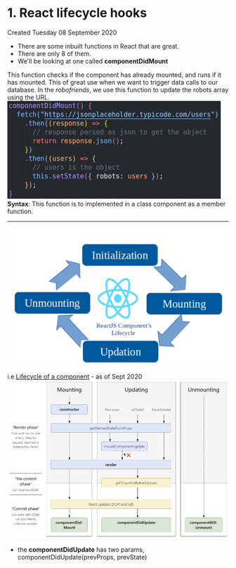 # 1. React lifecycle hooks
Created Tuesday 08 September 2020


* There are some inbuilt functions in React that are great.
* There are only 8 of them.
* We'll be looking at one called **componentDidMount**

This function checks if the component has already mounted, and runs if it has mounted. This of great use when we want to trigger data calls to our database. In the *robofriends*, we use this function to update the robots array using the URL.
![](5._Lifecycle_hooks/pasted_image.png)
**Syntax**: This function is to implemented in a class component as a member function.


*****

![](5._Lifecycle_hooks/pasted_image002.png)
i.e [Lifecycle of a component](https://projects.wojtekmaj.pl/react-lifecycle-methods-diagram/) - as of Sept 2020
![](5._Lifecycle_hooks/pasted_image001.png)

* the **componentDidUpdate** has two params, componentDidUpdate(prevProps, prevState)


